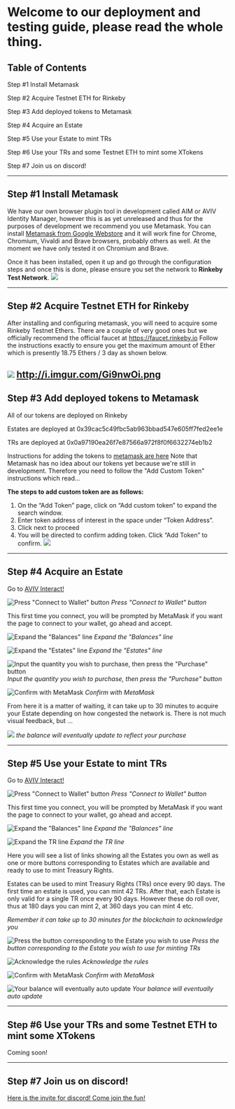 # Welcome to our deployment and testing guide, please read the whole thing.

Table of Contents
--------------------------
Step #1 Install Metamask

Step #2 Acquire Testnet ETH for Rinkeby

Step #3 Add deployed tokens to Metamask

Step #4 Acquire an Estate

Step #5 Use your Estate to mint TRs

Step #6 Use your TRs and some Testnet ETH to mint some XTokens

Step #7 Join us on discord!



-------------------------

Step #1 Install Metamask
------------------------
We have our own browser plugin tool in development called AIM or AVIV Identity Manager, however this is as yet unreleased and thus for the purposes of development we recommend you use Metamask.
You can install [Metamask from Google Webstore](https://chrome.google.com/webstore/detail/metamask/nkbihfbeogaeaoehlefnkodbefgpgknn) and it will work fine for Chrome, Chromium, Vivaldi and Brave browsers, probably others as well.  At the moment we have only tested it on Chromium and Brave.

Once it has been installed, open it up and go through the configuration steps and once this is done, please ensure you set the network to **Rinkeby Test Network**.
 ![](https://i.imgur.com/l7sIVk0.png)

------------------------
Step #2 Acquire Testnet ETH for Rinkeby
------------------------

After installing and configuring metamask, you will need to acquire some Rinkeby Testnet Ethers.  There are a couple of very good ones but we officially recommend the official faucet at https://faucet.rinkeby.io
Follow the instructions exactly to ensure you get the maximum amount of Ether which is presently 18.75 Ethers / 3 day as shown below.

![](http://imgur.com/Gi9nwOil.png)
http://i.imgur.com/Gi9nwOi.png
------------------------
Step #3 Add deployed tokens to Metamask
------------------------
All of our tokens are deployed on Rinkeby

Estates are deployed at 0x39cac5c49fbc5ab963bbad547e605ff7fed2ee1e

TRs are deployed at 0x0a97190ea26f7e87566a972f8f0f6632274eb1b2

Instructions for adding the tokens to [metamask are here](https://metamask.zendesk.com/hc/en-us/articles/360015489031-Adding-and-Managing-Tokens-ERC20-In-The-New-UI)
Note that Metamask has no idea about our tokens yet because we're still in development.  Therefore you need to follow the "Add Custom Token" instructions which read...

**The steps to add custom token are as follows:**

1. On the “Add Token” page, click on “Add custom token” to expand the search window.
2. Enter token address of interest in the space under “Token Address”.
3. Click next to proceed
4. You will be directed to confirm adding token. Click “Add Token” to confirm.
![](https://metamask.zendesk.com/hc/article_attachments/360013184772/4_custom.png)


------------------------
Step #4 Acquire an Estate
------------------------

Go to [AVIV Interact!](https://aviv-official.github.io/aviv-interact/index.html)

![Press "Connect to Wallet" button](./images/step.4.1.png)
*Press "Connect to Wallet" button*

This first time you connect, you will be prompted by MetaMask if you want the page to connect to your wallet, go ahead and accept.

![Expand the "Balances" line](./images/step.4.2.png)
*Expand the "Balances" line*

![Expand the "Estates" line](./images/step.4.3.png)
*Expand the "Estates" line*

![Input the quantity you wish to purchase, then press the "Purchase" button](./images/step.4.4.png)
*Input the quantity you wish to purchase, then press the "Purchase" button*

![Confirm with MetaMask](./images/step.4.5.png)
*Confirm with MetaMask*

From here it is a matter of waiting, it can take up to 30 minutes to acquire your Estate depending on how congested the network is.  There is not much visual feedback, but ...

![](./images/step.4.6.png)
*the balance will eventually update to reflect your purchase*


------------------------
Step #5 Use your Estate to mint TRs
------------------------

Go to [AVIV Interact!](https://aviv-official.github.io/aviv-interact/index.html)

![Press "Connect to Wallet" button](./images/step.4.1.png)
*Press "Connect to Wallet" button*

This first time you connect, you will be prompted by MetaMask if you want the page to connect to your wallet, go ahead and accept.

![Expand the "Balances" line](./images/step.4.2.png)
*Expand the "Balances" line*

![Expand the TR line](./images/step.5.3.png)
*Expand the TR line*

Here you will see a list of links showing all the Estates you own as well as one or more buttons corresponding to Estates which are available and ready to use to mint Treasury Rights.  

Estates can be used to mint Treasury Rights (TRs) once every 90 days.  The first time an estate is used, you can mint 42 TRs.  After that, each Estate is only valid for a single TR once every 90 days.  However these do roll over, thus at 180 days you can mint 2, at 360 days you can mint 4 etc.

*Remember it can take up to 30 minutes for the blockchain to acknowledge you*

![Press the button corresponding to the Estate you wish to use](./images/step.5.4.png)
*Press the button corresponding to the Estate you wish to use for minting TRs*

![Acknowledge the rules](./images/step.5.5.png)
*Acknowledge the rules*

![Confirm with MetaMask](./images/step.5.6.png)
*Confirm with MetaMask*

![Your balance will eventually auto update](./images/step.5.7.png)
*Your balance will eventually auto update*

------------------------
Step #6 Use your TRs and some Testnet ETH to mint some XTokens
-------------------------

Coming soon!

-------------------------
Step #7 Join us on discord!
-------------------------

[Here is the invite for discord!  Come join the fun!](https://discord.gg/RJF6mBm)

